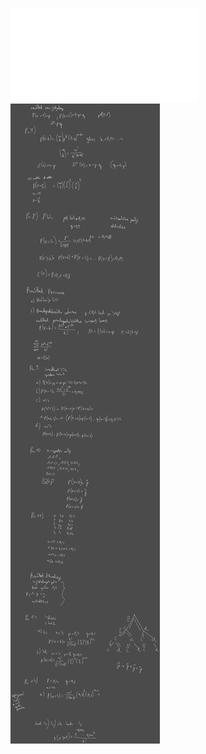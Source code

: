 ![Rachunek_Pr_W4](Notatki/Semestr%202/Rachunek%20prawdopodobie%C5%84stwa/Wyk%C5%82ady/Wyk%C5%82ad%204/Rachunek_Pr_W4.pdf)
![Drawing 2023-03-23 11.28.49.excalidraw](Notatki/Semestr%202/Rachunek%20prawdopodobie%C5%84stwa/Wyk%C5%82ady/Wyk%C5%82ad%204/Drawing%202023-03-23%2011.28.49.excalidraw.svg)